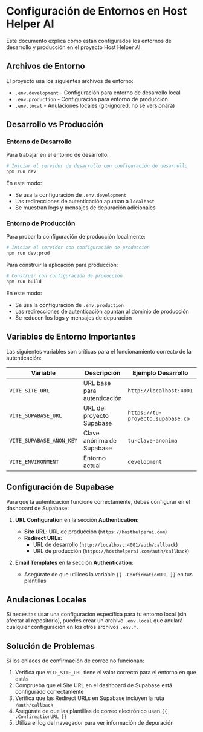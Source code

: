 # Configuración de Entornos en Host Helper AI

Este documento explica cómo están configurados los entornos de desarrollo y producción en el proyecto Host Helper AI.

## Archivos de Entorno

El proyecto usa los siguientes archivos de entorno:

- `.env.development` - Configuración para entorno de desarrollo local
- `.env.production` - Configuración para entorno de producción
- `.env.local` - Anulaciones locales (git-ignored, no se versionará)

## Desarrollo vs Producción

### Entorno de Desarrollo

Para trabajar en el entorno de desarrollo:

```bash
# Iniciar el servidor de desarrollo con configuración de desarrollo
npm run dev
```

En este modo:
- Se usa la configuración de `.env.development`
- Las redirecciones de autenticación apuntan a `localhost`
- Se muestran logs y mensajes de depuración adicionales

### Entorno de Producción

Para probar la configuración de producción localmente:

```bash
# Iniciar el servidor con configuración de producción
npm run dev:prod
```

Para construir la aplicación para producción:

```bash
# Construir con configuración de producción
npm run build
```

En este modo:
- Se usa la configuración de `.env.production`
- Las redirecciones de autenticación apuntan al dominio de producción
- Se reducen los logs y mensajes de depuración

## Variables de Entorno Importantes

Las siguientes variables son críticas para el funcionamiento correcto de la autenticación:

| Variable | Descripción | Ejemplo Desarrollo | Ejemplo Producción |
|----------|-------------|-------------------|-------------------|
| `VITE_SITE_URL` | URL base para autenticación | `http://localhost:4001` | `https://hosthelperai.com` |
| `VITE_SUPABASE_URL` | URL del proyecto Supabase | `https://tu-proyecto.supabase.co` | `https://tu-proyecto.supabase.co` |
| `VITE_SUPABASE_ANON_KEY` | Clave anónima de Supabase | `tu-clave-anonima` | `tu-clave-anonima` |
| `VITE_ENVIRONMENT` | Entorno actual | `development` | `production` |

## Configuración de Supabase

Para que la autenticación funcione correctamente, debes configurar en el dashboard de Supabase:

1. **URL Configuration** en la sección **Authentication**:
   - **Site URL**: URL de producción (`https://hosthelperai.com`)
   - **Redirect URLs**:
     - URL de desarrollo (`http://localhost:4001/auth/callback`)
     - URL de producción (`https://hosthelperai.com/auth/callback`)

2. **Email Templates** en la sección **Authentication**:
   - Asegúrate de que utilices la variable `{{ .ConfirmationURL }}` en tus plantillas

## Anulaciones Locales

Si necesitas usar una configuración específica para tu entorno local (sin afectar al repositorio), puedes crear un archivo `.env.local` que anulará cualquier configuración en los otros archivos `.env.*`.

## Solución de Problemas

Si los enlaces de confirmación de correo no funcionan:

1. Verifica que `VITE_SITE_URL` tiene el valor correcto para el entorno en que estás
2. Comprueba que el Site URL en el dashboard de Supabase está configurado correctamente
3. Verifica que las Redirect URLs en Supabase incluyen la ruta `/auth/callback`
4. Asegúrate de que las plantillas de correo electrónico usan `{{ .ConfirmationURL }}`
5. Utiliza el log del navegador para ver información de depuración 